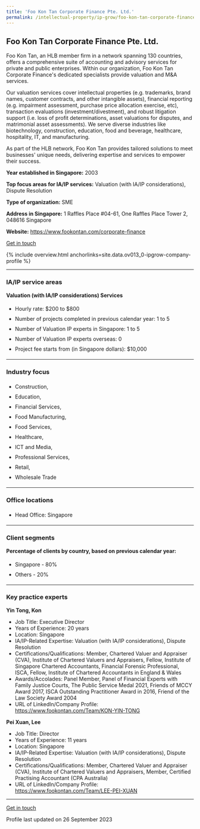 ```yaml
---
title: 'Foo Kon Tan Corporate Finance Pte. Ltd.'
permalink: /intellectual-property/ip-grow/foo-kon-tan-corporate-finance-pte-ltd/
---
```


## Foo Kon Tan Corporate Finance Pte. Ltd.

Foo Kon Tan, an HLB member firm in a network spanning 130 countries, offers a comprehensive suite of accounting and advisory services for private and public enterprises. Within our organization, Foo Kon Tan Corporate Finance's dedicated specialists provide valuation and M&A services.

Our valuation services cover intellectual properties (e.g. trademarks, brand names, customer contracts, and other intangible assets), financial reporting (e.g. impairment assessment, purchase price allocation exercise, etc), transaction evaluations (investment/divestment), and robust litigation support (i.e. loss of profit determinations, asset valuations for disputes, and matrimonial asset assessments). We serve diverse industries like biotechnology, construction, education, food and beverage, healthcare, hospitality, IT, and manufacturing.

As part of the HLB network, Foo Kon Tan provides tailored solutions to meet businesses' unique needs, delivering expertise and services to empower their success.

<b>Year established in Singapore:</b> 2003

<b>Top focus areas for IA/IP services:</b> Valuation (with IA/IP considerations), Dispute Resolution

<b>Type of organization:</b> SME

<b>Address in Singapore:</b> 1 Raffles Place #04-61, One Raffles Place Tower 2, 048616 Singapore

<b>Website:</b> <a href='https://www.fookontan.com/corporate-finance'>https://www.fookontan.com/corporate-finance</a>

<a class='btn' href='https://form.gov.sg/64fea1c41d658d00128f3e12' target='_blank' rel='noopener'>Get in touch</a>

{% include overview.html anchorlinks=site.data.ov013_0-ipgrow-company-profile %}

---
<a name='ip-related-service-areas'></a>
### IA/IP service areas

**Valuation (with IA/IP considerations) Services**

<ul>
<li style='line-height: 27px; margin: 0px 0px !important'>Hourly rate:  $200 to $800</li>
<li style='line-height: 27px; margin: 0px 0px !important'>Number of projects completed in previous calendar year: 1 to 5</li>
<li style='line-height: 27px; margin: 0px 0px !important'>Number of Valuation IP experts in Singapore: 1 to 5</li>
<li style='line-height: 27px; margin: 0px 0px !important'>Number of Valuation IP experts overseas: 0</li>
<li style='line-height: 27px; margin: 0px 0px !important'>Project fee starts from (in Singapore dollars):  $10,000</li>
</ul>

---
<a name='industry-focus'></a>
### Industry focus

<ul><li style='line-height: 27px; margin: 0px 0px !important'> Construction, </li><li style='line-height: 27px; margin: 0px 0px !important'>Education, </li><li style='line-height: 27px; margin: 0px 0px !important'>Financial Services, </li><li style='line-height: 27px; margin: 0px 0px !important'>Food Manufacturing, </li><li style='line-height: 27px; margin: 0px 0px !important'>Food Services, </li><li style='line-height: 27px; margin: 0px 0px !important'>Healthcare, </li><li style='line-height: 27px; margin: 0px 0px !important'>ICT and Media, </li><li style='line-height: 27px; margin: 0px 0px !important'>Professional Services, </li><li style='line-height: 27px; margin: 0px 0px !important'>Retail, </li><li style='line-height: 27px; margin: 0px 0px !important'>Wholesale Trade</li></ul>

---
<a name='office-locations'></a>
### Office locations

<ul><li style='line-height: 27px; margin: 0px 0px !important'> Head Office: Singapore</li></ul>

---
<a name='client-segments'></a>
### Client segments

**Percentage of clients by country, based on previous calendar year:**

<ul><li style='line-height: 27px; margin: 0px 0px !important'> Singapore - 80%</li><li style='line-height: 27px; margin: 0px 0px !important'>Others - 20%</li></ul>

---
<a name='key-practice-experts'></a>
### Key practice experts

**Yin Tong, Kon**

- Job Title: Executive Director
- Years of Experience: 20 years
- Location: Singapore
- IA/IP-Related Expertise: Valuation (with IA/IP considerations), Dispute Resolution
- Certifications/Qualifications: Member, Chartered Valuer and Appraiser (CVA), Institute of Chartered Valuers and Appraisers, Fellow, Institute of Singapore Chartered Accountants, Financial Forensic Professional, ISCA, Fellow, Institute of Chartered Accountants in England & Wales
- Awards/Accolades: Panel Member, Panel of Financial Experts with Family Justice Courts, The Public Service Medal 2021, Friends of MCCY Award 2017, ISCA Outstanding Practitioner Award in 2016, Friend of the Law Society Award 2004
- URL of LinkedIn/Company Profile: <a href="https://www.fookontan.com/Team/KON-YIN-TONG" target="_blank" rel="noopener">https://www.fookontan.com/Team/KON-YIN-TONG</a>

**Pei Xuan, Lee**

- Job Title: Director
- Years of Experience: 11 years
- Location: Singapore
- IA/IP-Related Expertise: Valuation (with IA/IP considerations), Dispute Resolution
- Certifications/Qualifications: Member, Chartered Valuer and Appraiser (CVA), Institute of Chartered Valuers and Appraisers, Member, Certified Practising Accountant (CPA Australia)
- URL of LinkedIn/Company Profile: <a href="https://www.fookontan.com/Team/LEE-PEI-XUAN" target="_blank" rel="noopener">https://www.fookontan.com/Team/LEE-PEI-XUAN</a>

---
<p>
<a class='btn' href='https://form.gov.sg/64fea1c41d658d00128f3e12' target='_blank' rel='noopener'>Get in touch</a>
</p>
Profile last updated on 26 September 2023
